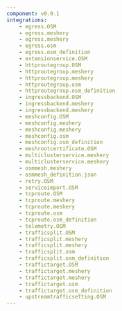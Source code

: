 ```yaml
---
component: v0.9.1
integrations:
    - egress.OSM
    - egress.meshery
    - egress.meshery
    - egress.osm
    - egress.osm_definition
    - extensionservice.OSM
    - httproutegroup.OSM
    - httproutegroup.meshery
    - httproutegroup.meshery
    - httproutegroup.osm
    - httproutegroup.osm_definition
    - ingressbackend.OSM
    - ingressbackend.meshery
    - ingressbackend.meshery
    - meshconfig.OSM
    - meshconfig.meshery
    - meshconfig.meshery
    - meshconfig.osm
    - meshconfig.osm_definition
    - meshrootcertificate.OSM
    - multiclusterservice.meshery
    - multiclusterservice.meshery
    - osmmesh.meshery
    - osmmesh_definition.json
    - retry.OSM
    - serviceimport.OSM
    - tcproute.OSM
    - tcproute.meshery
    - tcproute.meshery
    - tcproute.osm
    - tcproute.osm_definition
    - telemetry.OSM
    - trafficsplit.OSM
    - trafficsplit.meshery
    - trafficsplit.meshery
    - trafficsplit.osm
    - trafficsplit.osm_definition
    - traffictarget.OSM
    - traffictarget.meshery
    - traffictarget.meshery
    - traffictarget.osm
    - traffictarget.osm_definition
    - upstreamtrafficsetting.OSM
---
```

